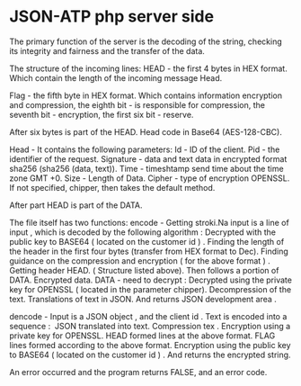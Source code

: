 JSON-ATP php server side
========


The primary function of the server is the decoding of the string, checking its integrity and fairness and the transfer of the data.

The structure of the incoming lines:
HEAD - the first 4 bytes in HEX format. Which contain the length of the incoming message Head.

Flag - the fifth byte in HEX format.
Which contains information encryption and compression, the eighth bit - is responsible for compression,
the seventh bit - encryption, the first six bit - reserve.

After six bytes is part of the HEAD.
Head code in Base64 (AES-128-CBC).

Head - It contains the following parameters:
Id - ID of the client.
Pid - the identifier of the request.
Signature - data and text data in encrypted format sha256 (sha256 (data, text)).
Time - timeshtamp send time about the time zone GMT +0.
Size - Length of Data.
Cipher - type of encryption OPENSSL.
If not specified, chipper, then takes the default method.

After part HEAD  is part of the DATA.

The file itself has two functions:
encode - Getting stroki.Na input is a line of input , which is decoded by the following algorithm :
Decrypted with the public key to BASE64 ( located on the customer id ) .
Finding the length of the header in the first four bytes (transfer from HEX format to Dec).
Finding guidance on the compression and encryption ( for the above format ) .
Getting header HEAD. ( Structure listed above).
Then follows a portion of DATA. Encrypted data.
DATA - need to decrypt :
Decrypted using the private key for OPENSSL ( located in the parameter chipper).
Decompression of the text.
Translations of text in JSON.
And returns JSON development area .


dencode - Input is a JSON object , and the client id .
Text is encoded into a sequence :
 JSON translated into text.
Compression tex .
Encryption using a private key for OPENSSL.
HEAD formed lines at the above format.
FLAG lines formed according to the above format.
Encryption using the public key to BASE64 ( located on the customer id ) .
And returns the encrypted string.

An error occurred and the program returns FALSE, and an error code.

